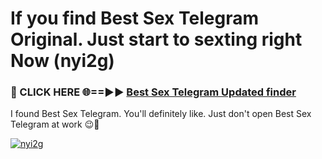 # If you find Best Sex Telegram Original. Just start to sexting right Now (nyi2g)

<h3>🔴 CLICK HERE 🌐==►► <a href="https://tinyurl.com/mtbk5fxa" rel="nofollow">Best Sex Telegram Updated finder</a></h3>

I found Best Sex Telegram. You'll definitely like. Just don't open Best Sex Telegram at work 😉💬

[![nyi2g](https://i.imgur.com/Q8WKrnY.jpeg)](https://tinyurl.com/mtbk5fxa)
